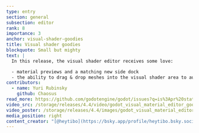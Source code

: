 ```yaml
---
type: entry
section: general
subsection: editor
rank: 8
importance: 3
anchor: visual-shader-goodies
title: Visual shader goodies
blockquote: Small but mighty
text: |
  In this release, the visual shader editor receives some love:

  - material previews and a matching new side dock
  - the ability to drag & drop meshes into the visual shader area to automatically create mesh emitters
contributors:
  - name: Yuri Rubinsky
    github: Chaosus
read_more: https://github.com/godotengine/godot/issues?q=is%3Apr%20state%3Amerged%2094215%2093017
video_src: /storage/releases/4.4/video/godot_visual_material_editor_goodies.webm
video_poster: /storage/releases/4.4/images/godot_visual_material_editor_goodies.webp
media_position: right
content_creator: "[@heytibo](https://bsky.app/profile/heytibo.bsky.social)"
---
```

